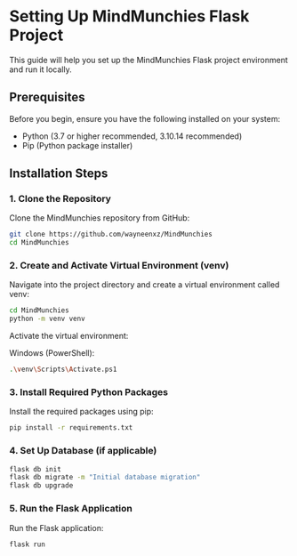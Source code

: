 # Setting Up MindMunchies Flask Project

This guide will help you set up the MindMunchies Flask project environment and run it locally.

## Prerequisites

Before you begin, ensure you have the following installed on your system:
- Python (3.7 or higher recommended, 3.10.14 recommended)
- Pip (Python package installer)

## Installation Steps

### 1. Clone the Repository

Clone the MindMunchies repository from GitHub:
```bash
git clone https://github.com/wayneenxz/MindMunchies
cd MindMunchies
```
### 2. Create and Activate Virtual Environment (venv)
Navigate into the project directory and create a virtual environment called venv:
```bash
cd MindMunchies
python -m venv venv
```

Activate the virtual environment:

Windows (PowerShell):
```bash
.\venv\Scripts\Activate.ps1
```

### 3. Install Required Python Packages
Install the required packages using pip:
```bash
pip install -r requirements.txt
```

### 4. Set Up Database (if applicable)
```bash
flask db init
flask db migrate -m "Initial database migration"
flask db upgrade
```
### 5. Run the Flask Application
Run the Flask application:
```bash
flask run
```